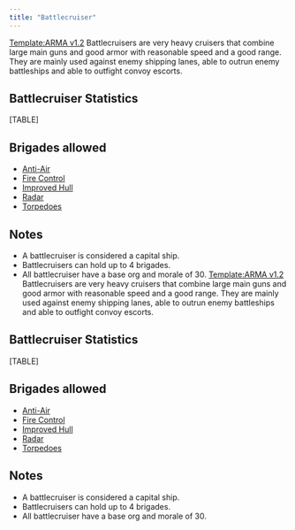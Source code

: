 ```yaml
---
title: "Battlecruiser"
---
```


[Template:ARMA
v1.2](/index.php?title=Template:ARMA_v1.2&action=edit&redlink=1 "Template:ARMA v1.2 (page does not exist)")
Battlecruisers are very heavy cruisers that combine large main guns and
good armor with reasonable speed and a good range. They are mainly used
against enemy shipping lanes, able to outrun enemy battleships and able
to outfight convoy escorts.

##  Battlecruiser Statistics 

[TABLE]

##  Brigades allowed 

-   [Anti-Air](/index.php?title=Anti-Air_(naval_brigade)&action=edit&redlink=1 "Anti-Air (naval brigade) (page does not exist)")
-   [Fire
    Control](/index.php?title=Fire_Control_(naval_brigade)&action=edit&redlink=1 "Fire Control (naval brigade) (page does not exist)")
-   [Improved
    Hull](/index.php?title=Improved_Hull_(naval_brigade)&action=edit&redlink=1 "Improved Hull (naval brigade) (page does not exist)")
-   [Radar](/index.php?title=Radar_(naval_brigade)&action=edit&redlink=1 "Radar (naval brigade) (page does not exist)")
-   [Torpedoes](/index.php?title=Torpedoes_(naval_brigade)&action=edit&redlink=1 "Torpedoes (naval brigade) (page does not exist)")

##  Notes 

-   A battlecruiser is considered a capital ship.
-   Battlecruisers can hold up to 4 brigades.
-   All battlecruiser have a base org and morale of 30.
[Template:ARMA
v1.2](/index.php?title=Template:ARMA_v1.2&action=edit&redlink=1 "Template:ARMA v1.2 (page does not exist)")
Battlecruisers are very heavy cruisers that combine large main guns and
good armor with reasonable speed and a good range. They are mainly used
against enemy shipping lanes, able to outrun enemy battleships and able
to outfight convoy escorts.

##  Battlecruiser Statistics 

[TABLE]

##  Brigades allowed 

-   [Anti-Air](/index.php?title=Anti-Air_(naval_brigade)&action=edit&redlink=1 "Anti-Air (naval brigade) (page does not exist)")
-   [Fire
    Control](/index.php?title=Fire_Control_(naval_brigade)&action=edit&redlink=1 "Fire Control (naval brigade) (page does not exist)")
-   [Improved
    Hull](/index.php?title=Improved_Hull_(naval_brigade)&action=edit&redlink=1 "Improved Hull (naval brigade) (page does not exist)")
-   [Radar](/index.php?title=Radar_(naval_brigade)&action=edit&redlink=1 "Radar (naval brigade) (page does not exist)")
-   [Torpedoes](/index.php?title=Torpedoes_(naval_brigade)&action=edit&redlink=1 "Torpedoes (naval brigade) (page does not exist)")

##  Notes 

-   A battlecruiser is considered a capital ship.
-   Battlecruisers can hold up to 4 brigades.
-   All battlecruiser have a base org and morale of 30.
